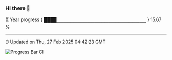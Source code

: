 ### Hi there 👋

⏳ Year progress { ████▁▁▁▁▁▁▁▁▁▁▁▁▁▁▁▁▁▁▁▁▁▁▁▁▁▁ } 15.67 %

---

⏰ Updated on Thu, 27 Feb 2025 04:42:23 GMT

![Progress Bar CI](https://github.com/IshwaranRudhara/GIT-ACTION/workflows/Progress%20Bar%20CI/badge.svg)
